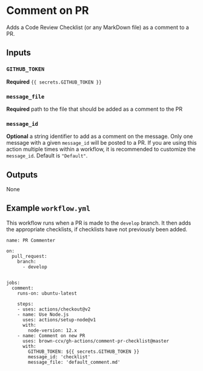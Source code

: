 # Comment on PR

Adds a Code Review Checklist (or any MarkDown file) as a comment to a PR.

## Inputs

### `GITHUB_TOKEN`

**Required** `{{ secrets.GITHUB_TOKEN }}`

### `message_file`

**Required** path to the file that should be added as a comment to the PR

### `message_id`

**Optional** a string identifier to add as a comment on the message.  Only one message with a given `message_id` will be posted to a PR.  If you are using this action multiple times within a workflow, it is recommended to customize the `message_id`.  Default is `"Default"`.

## Outputs

None

## Example `workflow.yml`

This workflow runs when a PR is made to the `develop` branch.  It then adds the appropriate checklists, if checklists have not previously been added.

```
name: PR Commenter

on:
  pull_request:
    branch:
      - develop


jobs:
  comment:
    runs-on: ubuntu-latest

    steps:
    - uses: actions/checkout@v2
    - name: Use Node.js
      uses: actions/setup-node@v1
      with:
        node-version: 12.x
    - name: Comment on new PR
      uses: brown-ccv/gh-actions/comment-pr-checklist@master
      with:
        GITHUB_TOKEN: ${{ secrets.GITHUB_TOKEN }}
        message_id: 'checklist'
        message_file: 'default_comment.md'
```
